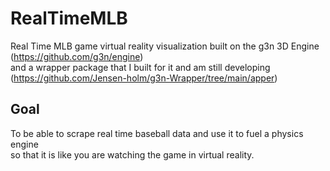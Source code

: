 # RealTimeMLB
Real Time MLB game virtual reality visualization built on the g3n 3D Engine (https://github.com/g3n/engine)<br>
and a wrapper package that I built for it and am still developing (https://github.com/Jensen-holm/g3n-Wrapper/tree/main/apper)<br>

## Goal

To be able to scrape real time baseball data and use it to fuel a physics engine <br>
so that it is like you are watching the game in virtual reality. <br>
